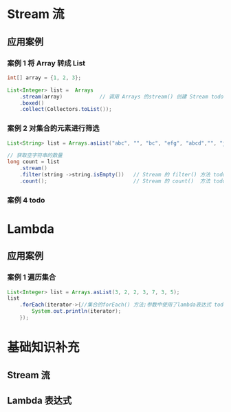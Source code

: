 # Stream 流

## 应用案例

### 案例 1 将 Array 转成 List

```java
int[] array = {1, 2, 3};

List<Integer> list =  Arrays
    .stream(array)            // 调用 Arrays 的stream() 创建 Stream todo
    .boxed()
    .collect(Collectors.toList());
```



### 案例 2 对集合的元素进行筛选

```java
List<String> list = Arrays.asList("abc", "", "bc", "efg", "abcd","", "jkl");

// 获取空字符串的数量
long count = list
    .stream()
    .filter(string ->string.isEmpty())   // Stream 的 filter() 方法 todo
    .count();                            // Stream 的 count()  方法 todo
```



### 案例 4 todo





# Lambda

## 应用案例

### 案例 1 遍历集合

```java
List<Integer> list = Arrays.asList(3, 2, 2, 3, 7, 3, 5);
list
    .forEach(iterator->{//集合的forEach() 方法;参数中使用了lambda表达式 todo 
        System.out.println(iterator);
    });
```



# 基础知识补充

## Stream 流

## Lambda 表达式